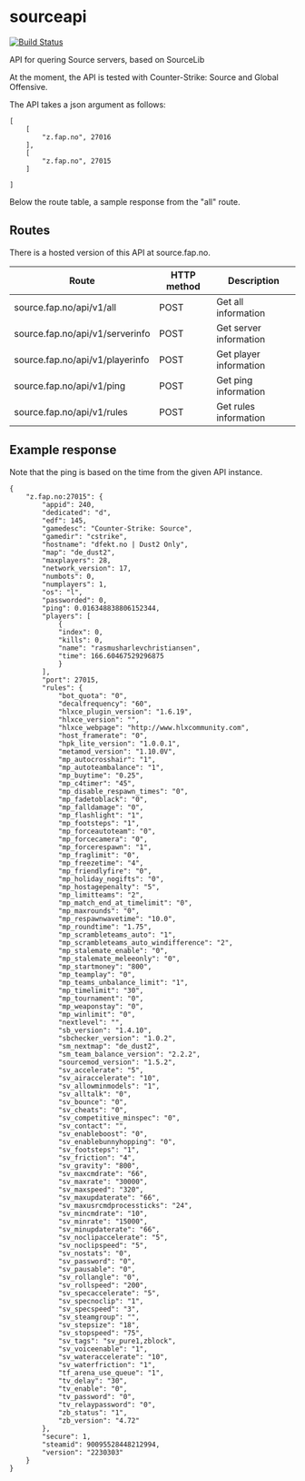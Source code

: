 # sourceapi
[![Build Status](http://drone.fap.no/api/badge/github.com/kradalby/sourceapi/status.svg?branch=master)](http://drone.fap.no/github.com/kradalby/sourceapi)

API for quering Source servers, based on SourceLib

At the moment, the API is tested with Counter-Strike: Source and Global Offensive.

The API takes a json argument as follows:

    [
        [
            "z.fap.no", 27016
        ],
        [
            "z.fap.no", 27015
        ]

    ]

Below the route table, a sample response from the "all" route.

## Routes
There is a hosted version of this API at source.fap.no.

| Route                           | HTTP method | Description            |
| ------------------------------- | ----------- | ---------------------- |
| source.fap.no/api/v1/all        | POST        | Get all information    |
| source.fap.no/api/v1/serverinfo | POST        | Get server information |
| source.fap.no/api/v1/playerinfo | POST        | Get player information |
| source.fap.no/api/v1/ping       | POST        | Get ping information   |
| source.fap.no/api/v1/rules      | POST        | Get rules information  |


## Example response
Note that the ping is based on the time from the given API instance.

    {
        "z.fap.no:27015": {
            "appid": 240,
            "dedicated": "d",
            "edf": 145,
            "gamedesc": "Counter-Strike: Source",
            "gamedir": "cstrike",
            "hostname": "dfekt.no | Dust2 Only",
            "map": "de_dust2",
            "maxplayers": 28,
            "network_version": 17,
            "numbots": 0,
            "numplayers": 1,
            "os": "l",
            "passworded": 0,
            "ping": 0.016348838806152344,
            "players": [
                {
                "index": 0,
                "kills": 0,
                "name": "rasmusharlevchristiansen",
                "time": 166.60467529296875
                }
            ],
            "port": 27015,
            "rules": {
                "bot_quota": "0",
                "decalfrequency": "60",
                "hlxce_plugin_version": "1.6.19",
                "hlxce_version": "",
                "hlxce_webpage": "http://www.hlxcommunity.com",
                "host_framerate": "0",
                "hpk_lite_version": "1.0.0.1",
                "metamod_version": "1.10.0V",
                "mp_autocrosshair": "1",
                "mp_autoteambalance": "1",
                "mp_buytime": "0.25",
                "mp_c4timer": "45",
                "mp_disable_respawn_times": "0",
                "mp_fadetoblack": "0",
                "mp_falldamage": "0",
                "mp_flashlight": "1",
                "mp_footsteps": "1",
                "mp_forceautoteam": "0",
                "mp_forcecamera": "0",
                "mp_forcerespawn": "1",
                "mp_fraglimit": "0",
                "mp_freezetime": "4",
                "mp_friendlyfire": "0",
                "mp_holiday_nogifts": "0",
                "mp_hostagepenalty": "5",
                "mp_limitteams": "2",
                "mp_match_end_at_timelimit": "0",
                "mp_maxrounds": "0",
                "mp_respawnwavetime": "10.0",
                "mp_roundtime": "1.75",
                "mp_scrambleteams_auto": "1",
                "mp_scrambleteams_auto_windifference": "2",
                "mp_stalemate_enable": "0",
                "mp_stalemate_meleeonly": "0",
                "mp_startmoney": "800",
                "mp_teamplay": "0",
                "mp_teams_unbalance_limit": "1",
                "mp_timelimit": "30",
                "mp_tournament": "0",
                "mp_weaponstay": "0",
                "mp_winlimit": "0",
                "nextlevel": "",
                "sb_version": "1.4.10",
                "sbchecker_version": "1.0.2",
                "sm_nextmap": "de_dust2",
                "sm_team_balance_version": "2.2.2",
                "sourcemod_version": "1.5.2",
                "sv_accelerate": "5",
                "sv_airaccelerate": "10",
                "sv_allowminmodels": "1",
                "sv_alltalk": "0",
                "sv_bounce": "0",
                "sv_cheats": "0",
                "sv_competitive_minspec": "0",
                "sv_contact": "",
                "sv_enableboost": "0",
                "sv_enablebunnyhopping": "0",
                "sv_footsteps": "1",
                "sv_friction": "4",
                "sv_gravity": "800",
                "sv_maxcmdrate": "66",
                "sv_maxrate": "30000",
                "sv_maxspeed": "320",
                "sv_maxupdaterate": "66",
                "sv_maxusrcmdprocessticks": "24",
                "sv_mincmdrate": "10",
                "sv_minrate": "15000",
                "sv_minupdaterate": "66",
                "sv_noclipaccelerate": "5",
                "sv_noclipspeed": "5",
                "sv_nostats": "0",
                "sv_password": "0",
                "sv_pausable": "0",
                "sv_rollangle": "0",
                "sv_rollspeed": "200",
                "sv_specaccelerate": "5",
                "sv_specnoclip": "1",
                "sv_specspeed": "3",
                "sv_steamgroup": "",
                "sv_stepsize": "18",
                "sv_stopspeed": "75",
                "sv_tags": "sv_pure1,zblock",
                "sv_voiceenable": "1",
                "sv_wateraccelerate": "10",
                "sv_waterfriction": "1",
                "tf_arena_use_queue": "1",
                "tv_delay": "30",
                "tv_enable": "0",
                "tv_password": "0",
                "tv_relaypassword": "0",
                "zb_status": "1",
                "zb_version": "4.72"
            },
            "secure": 1,
            "steamid": 90095528448212994,
            "version": "2230303"
        }
    }
